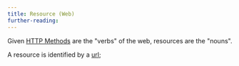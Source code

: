 ```yaml
---
title: Resource (Web)
further-reading:
---
```

Given [HTTP Methods](/http-methods) are the "verbs" of the web, resources are the "nouns".

A resource is identified by a [url](/url);
